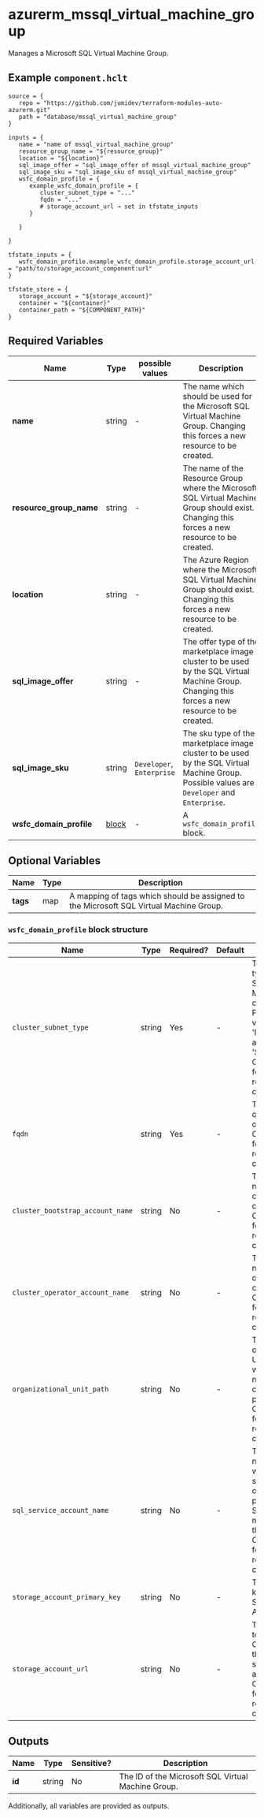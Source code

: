 # azurerm_mssql_virtual_machine_group

Manages a Microsoft SQL Virtual Machine Group.

## Example `component.hclt`

```hcl
source = {
   repo = "https://github.com/jumidev/terraform-modules-auto-azurerm.git" 
   path = "database/mssql_virtual_machine_group" 
}

inputs = {
   name = "name of mssql_virtual_machine_group" 
   resource_group_name = "${resource_group}" 
   location = "${location}" 
   sql_image_offer = "sql_image_offer of mssql_virtual_machine_group" 
   sql_image_sku = "sql_image_sku of mssql_virtual_machine_group" 
   wsfc_domain_profile = {
      example_wsfc_domain_profile = {
         cluster_subnet_type = "..."   
         fqdn = "..."   
         # storage_account_url → set in tfstate_inputs
      }
  
   }
 
}

tfstate_inputs = {
   wsfc_domain_profile.example_wsfc_domain_profile.storage_account_url = "path/to/storage_account_component:url" 
}

tfstate_store = {
   storage_account = "${storage_account}" 
   container = "${container}" 
   container_path = "${COMPONENT_PATH}" 
}

```

## Required Variables

| Name | Type |  possible values |  Description |
| ---- | --------- |  ----------- | ----------- |
| **name** | string |  -  |  The name which should be used for the Microsoft SQL Virtual Machine Group. Changing this forces a new resource to be created. | 
| **resource_group_name** | string |  -  |  The name of the Resource Group where the Microsoft SQL Virtual Machine Group should exist. Changing this forces a new resource to be created. | 
| **location** | string |  -  |  The Azure Region where the Microsoft SQL Virtual Machine Group should exist. Changing this forces a new resource to be created. | 
| **sql_image_offer** | string |  -  |  The offer type of the marketplace image cluster to be used by the SQL Virtual Machine Group. Changing this forces a new resource to be created. | 
| **sql_image_sku** | string |  `Developer`, `Enterprise`  |  The sku type of the marketplace image cluster to be used by the SQL Virtual Machine Group. Possible values are `Developer` and `Enterprise`. | 
| **wsfc_domain_profile** | [block](#wsfc_domain_profile-block-structure) |  -  |  A `wsfc_domain_profile` block. | 

## Optional Variables

| Name | Type |  Description |
| ---- | --------- |  ----------- |
| **tags** | map |  A mapping of tags which should be assigned to the Microsoft SQL Virtual Machine Group. | 

### `wsfc_domain_profile` block structure

| Name | Type | Required? | Default | Description |
| ---- | ---- | --------- | ------- | ----------- |
| `cluster_subnet_type` | string | Yes | - | The subnet type of the SQL Virtual Machine cluster. Possible values are 'MultiSubnet' and 'SingleSubnet'. Changing this forces a new resource to be created. |
| `fqdn` | string | Yes | - | The fully qualified name of the domain. Changing this forces a new resource to be created. |
| `cluster_bootstrap_account_name` | string | No | - | The account name used for creating cluster. Changing this forces a new resource to be created. |
| `cluster_operator_account_name` | string | No | - | The account name used for operating cluster. Changing this forces a new resource to be created. |
| `organizational_unit_path` | string | No | - | The organizational Unit path in which the nodes and cluster will be present. Changing this forces a new resource to be created. |
| `sql_service_account_name` | string | No | - | The account name under which SQL service will run on all participating SQL virtual machines in the cluster. Changing this forces a new resource to be created. |
| `storage_account_primary_key` | string | No | - | The primary key of the Storage Account. |
| `storage_account_url` | string | No | - | The SAS URL to the Storage Container of the witness storage account. Changing this forces a new resource to be created. |



## Outputs

| Name | Type | Sensitive? | Description |
| ---- | ---- | --------- | --------- |
| **id** | string | No  | The ID of the Microsoft SQL Virtual Machine Group. | 

Additionally, all variables are provided as outputs.
